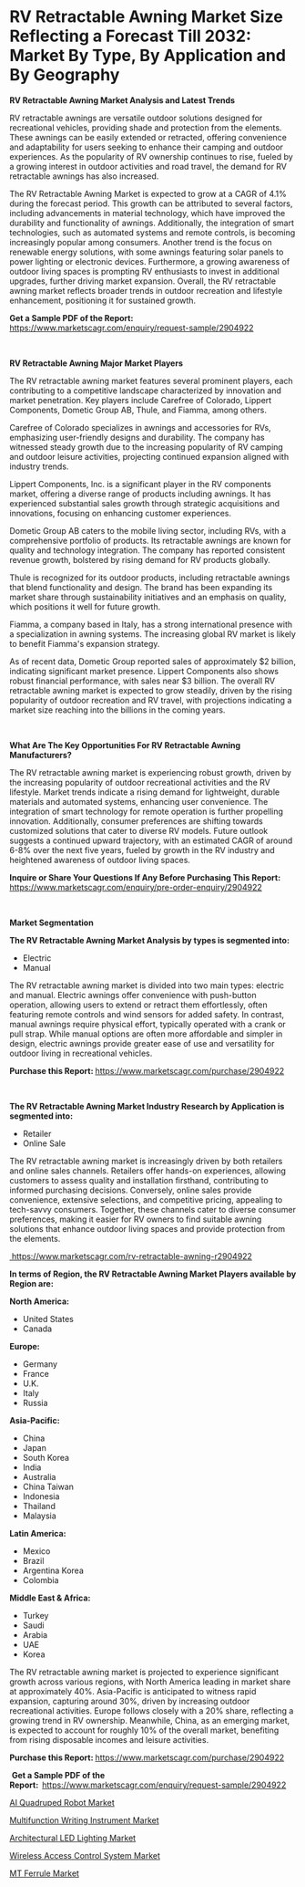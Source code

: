 <p><h1>RV Retractable Awning Market Size Reflecting a Forecast Till 2032: Market By Type, By Application and By Geography</h1></p><p><strong>RV Retractable Awning Market Analysis and Latest Trends</strong></p>
<p><p>RV retractable awnings are versatile outdoor solutions designed for recreational vehicles, providing shade and protection from the elements. These awnings can be easily extended or retracted, offering convenience and adaptability for users seeking to enhance their camping and outdoor experiences. As the popularity of RV ownership continues to rise, fueled by a growing interest in outdoor activities and road travel, the demand for RV retractable awnings has also increased.</p><p>The RV Retractable Awning Market is expected to grow at a CAGR of 4.1% during the forecast period. This growth can be attributed to several factors, including advancements in material technology, which have improved the durability and functionality of awnings. Additionally, the integration of smart technologies, such as automated systems and remote controls, is becoming increasingly popular among consumers. Another trend is the focus on renewable energy solutions, with some awnings featuring solar panels to power lighting or electronic devices. Furthermore, a growing awareness of outdoor living spaces is prompting RV enthusiasts to invest in additional upgrades, further driving market expansion. Overall, the RV retractable awning market reflects broader trends in outdoor recreation and lifestyle enhancement, positioning it for sustained growth.</p></p>
<p><strong>Get a Sample PDF of the Report:&nbsp;</strong> <a href="https://www.marketscagr.com/enquiry/request-sample/2904922?utm_campaign=1932&utm_medium=2&utm_source=Github&utm_content=ia&utm_term=12032025&utm_id=rv-retractable-awning">https://www.marketscagr.com/enquiry/request-sample/2904922</a></p>
<p>&nbsp;</p>
<p><strong>RV Retractable Awning Major Market Players</strong></p>
<p><p>The RV retractable awning market features several prominent players, each contributing to a competitive landscape characterized by innovation and market penetration. Key players include Carefree of Colorado, Lippert Components, Dometic Group AB, Thule, and Fiamma, among others.</p><p>Carefree of Colorado specializes in awnings and accessories for RVs, emphasizing user-friendly designs and durability. The company has witnessed steady growth due to the increasing popularity of RV camping and outdoor leisure activities, projecting continued expansion aligned with industry trends.</p><p>Lippert Components, Inc. is a significant player in the RV components market, offering a diverse range of products including awnings. It has experienced substantial sales growth through strategic acquisitions and innovations, focusing on enhancing customer experiences.</p><p>Dometic Group AB caters to the mobile living sector, including RVs, with a comprehensive portfolio of products. Its retractable awnings are known for quality and technology integration. The company has reported consistent revenue growth, bolstered by rising demand for RV products globally.</p><p>Thule is recognized for its outdoor products, including retractable awnings that blend functionality and design. The brand has been expanding its market share through sustainability initiatives and an emphasis on quality, which positions it well for future growth.</p><p>Fiamma, a company based in Italy, has a strong international presence with a specialization in awning systems. The increasing global RV market is likely to benefit Fiamma's expansion strategy.</p><p>As of recent data, Dometic Group reported sales of approximately $2 billion, indicating significant market presence. Lippert Components also shows robust financial performance, with sales near $3 billion. The overall RV retractable awning market is expected to grow steadily, driven by the rising popularity of outdoor recreation and RV travel, with projections indicating a market size reaching into the billions in the coming years.</p></p>
<p>&nbsp;</p>
<p><strong>What Are The Key Opportunities For RV Retractable Awning Manufacturers?</strong></p>
<p><p>The RV retractable awning market is experiencing robust growth, driven by the increasing popularity of outdoor recreational activities and the RV lifestyle. Market trends indicate a rising demand for lightweight, durable materials and automated systems, enhancing user convenience. The integration of smart technology for remote operation is further propelling innovation. Additionally, consumer preferences are shifting towards customized solutions that cater to diverse RV models. Future outlook suggests a continued upward trajectory, with an estimated CAGR of around 6-8% over the next five years, fueled by growth in the RV industry and heightened awareness of outdoor living spaces.</p></p>
<p><strong>Inquire or Share Your Questions If Any Before Purchasing This Report:</strong> <a href="https://www.marketscagr.com/enquiry/pre-order-enquiry/2904922?utm_campaign=1932&utm_medium=2&utm_source=Github&utm_content=ia&utm_term=12032025&utm_id=rv-retractable-awning">https://www.marketscagr.com/enquiry/pre-order-enquiry/2904922</a></p>
<p>&nbsp;</p>
<p><strong>Market Segmentation</strong></p>
<p><strong>The RV Retractable Awning Market Analysis by types is segmented into:</strong></p>
<p><ul><li>Electric</li><li>Manual</li></ul></p>
<p><p>The RV retractable awning market is divided into two main types: electric and manual. Electric awnings offer convenience with push-button operation, allowing users to extend or retract them effortlessly, often featuring remote controls and wind sensors for added safety. In contrast, manual awnings require physical effort, typically operated with a crank or pull strap. While manual options are often more affordable and simpler in design, electric awnings provide greater ease of use and versatility for outdoor living in recreational vehicles.</p></p>
<p><strong>Purchase this Report:&nbsp;</strong><a href="https://www.marketscagr.com/purchase/2904922?utm_campaign=1932&utm_medium=2&utm_source=Github&utm_content=ia&utm_term=12032025&utm_id=rv-retractable-awning">https://www.marketscagr.com/purchase/2904922</a></p>
<p>&nbsp;</p>
<p><strong>The RV Retractable Awning Market Industry Research by Application is segmented into:</strong></p>
<p><ul><li>Retailer</li><li>Online Sale</li></ul></p>
<p><p>The RV retractable awning market is increasingly driven by both retailers and online sales channels. Retailers offer hands-on experiences, allowing customers to assess quality and installation firsthand, contributing to informed purchasing decisions. Conversely, online sales provide convenience, extensive selections, and competitive pricing, appealing to tech-savvy consumers. Together, these channels cater to diverse consumer preferences, making it easier for RV owners to find suitable awning solutions that enhance outdoor living spaces and provide protection from the elements.</p></p>
<p><a href="https://www.marketscagr.com/rv-retractable-awning-r2904922?utm_campaign=1932&utm_medium=2&utm_source=Github&utm_content=ia&utm_term=12032025&utm_id=rv-retractable-awning">&nbsp;https://www.marketscagr.com/rv-retractable-awning-r2904922</a></p>
<p><strong>In terms of Region, the RV Retractable Awning Market Players available by Region are:</strong></p>
<p>
    <p> <strong> North America: </strong>
        <ul>
            <li>United States</li>
            <li>Canada</li>
        </ul>
        </p> 
    <p> <strong> Europe: </strong>
        <ul>
            <li>Germany</li>
            <li>France</li>
            <li>U.K.</li>
            <li>Italy</li>
            <li>Russia</li>
        </ul>
        </p> 
    <p> <strong> Asia-Pacific: </strong>
        <ul>
            <li>China</li>
            <li>Japan</li>
            <li>South Korea</li>
            <li>India</li>
            <li>Australia</li>
            <li>China Taiwan</li>
            <li>Indonesia</li>
            <li>Thailand</li>
            <li>Malaysia</li>
        </ul>
        </p> 
    <p> <strong> Latin America: </strong>
        <ul>
            <li>Mexico</li>
            <li>Brazil</li>
            <li>Argentina Korea</li>
            <li>Colombia</li>
        </ul>
        </p> 
    <p> <strong> Middle East & Africa: </strong>
        <ul>
            <li>Turkey</li>
            <li>Saudi</li>
            <li>Arabia</li>
            <li>UAE</li>
            <li>Korea</li>
        </ul>
    </p>
    </p>
<p><p>The RV retractable awning market is projected to experience significant growth across various regions, with North America leading in market share at approximately 40%. Asia-Pacific is anticipated to witness rapid expansion, capturing around 30%, driven by increasing outdoor recreational activities. Europe follows closely with a 20% share, reflecting a growing trend in RV ownership. Meanwhile, China, as an emerging market, is expected to account for roughly 10% of the overall market, benefiting from rising disposable incomes and leisure activities.</p></p>
<p><strong>Purchase this Report: </strong><a href="https://www.marketscagr.com/purchase/2904922?utm_campaign=1932&utm_medium=2&utm_source=Github&utm_content=ia&utm_term=12032025&utm_id=rv-retractable-awning">https://www.marketscagr.com/purchase/2904922</a></p>
<p>&nbsp;<strong>Get a Sample PDF of the Report:&nbsp;&nbsp;</strong><a href="https://www.marketscagr.com/enquiry/request-sample/2904922?utm_campaign=1932&utm_medium=2&utm_source=Github&utm_content=ia&utm_term=12032025&utm_id=rv-retractable-awning">https://www.marketscagr.com/enquiry/request-sample/2904922</a></p>
<p><strong></strong></p>
<p><p><a href="https://github.com/mcveathuane2/Market-Research-Report-List-1/blob/main/ai-quadruped-robot-market.md?utm_campaign=1932&utm_medium=2&utm_source=Github&utm_content=ia&utm_term=12032025&utm_id=rv-retractable-awning">AI Quadruped Robot Market</a></p><p><a href="https://github.com/akramisabtu/Market-Research-Report-List-1/blob/main/multifunction-writing-instrument-market.md?utm_campaign=1932&utm_medium=2&utm_source=Github&utm_content=ia&utm_term=12032025&utm_id=rv-retractable-awning">Multifunction Writing Instrument Market</a></p><p><a href="https://github.com/mafuzakirju/Market-Research-Report-List-1/blob/main/architectural-led-lighting-market.md?utm_campaign=1932&utm_medium=2&utm_source=Github&utm_content=ia&utm_term=12032025&utm_id=rv-retractable-awning">Architectural LED Lighting Market</a></p><p><a href="https://github.com/omduthkevork/Market-Research-Report-List-1/blob/main/wireless-access-control-system-market.md?utm_campaign=1932&utm_medium=2&utm_source=Github&utm_content=ia&utm_term=12032025&utm_id=rv-retractable-awning">Wireless Access Control System Market</a></p><p><a href="https://github.com/cherrivacius/Market-Research-Report-List-1/blob/main/mt-ferrule-market.md?utm_campaign=1932&utm_medium=2&utm_source=Github&utm_content=ia&utm_term=12032025&utm_id=rv-retractable-awning">MT Ferrule Market</a></p></p>